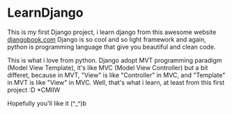 # LearnDjango

This is my first Django project, i learn django from this awesome website <a href="djangobook.com" target="blank">djangobook.com</a>
Django is so cool and so light framework and again, python is programming language that give you beautiful and clean code. 

This is what i love from python. 
Django adopt MVT programming paradigm (Model View Template), it's like MVC (Model View Controller) but a bit differet, because in MVT, "View" is like "Controller" in MVC, and "Template" in MVT is like "View" in MVC.
Well, that's what i learn, at least from this first project :D  *CMIIW

Hopefully you'll like it (^_^)b

